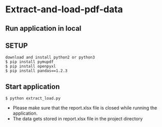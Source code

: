 # Extract-and-load-pdf-data
## Run application in local

## SETUP
    download and install python2 or python3
    $ pip install pymupdf
    $ pip install openpyxl
    $ pip install pandas==1.2.3
    

## Start application
    $ python extract_load.py

+ Please make sure that the report.xlsx file is closed while running the application.
+ The data gets stored in report.xlsx file in the project directory


